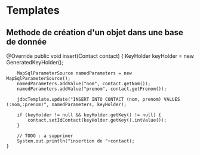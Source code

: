 # Templates
## Methode de création d'un objet dans une base de donnée
@Override
	public void insert(Contact contact) {
		KeyHolder keyHolder = new GeneratedKeyHolder();
		
		MapSqlParameterSource namedParameters = new MapSqlParameterSource();
		namedParameters.addValue("nom", contact.getNom());
		namedParameters.addValue("prenom", contact.getPrenom());

		jdbcTemplate.update("INSERT INTO CONTACT (nom, prenom) VALUES (:nom,:prenom)", namedParameters, keyHolder);

		if (keyHolder != null && keyHolder.getKey() != null) {
			contact.setIdContact(keyHolder.getKey().intValue());
		}
		
		// TODO : a supprimer
		System.out.println("insertion de "+contact);
	}
